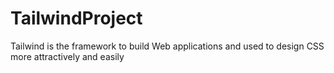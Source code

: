 # TailwindProject
Tailwind is the framework to build Web applications and used to design CSS more attractively and easily
